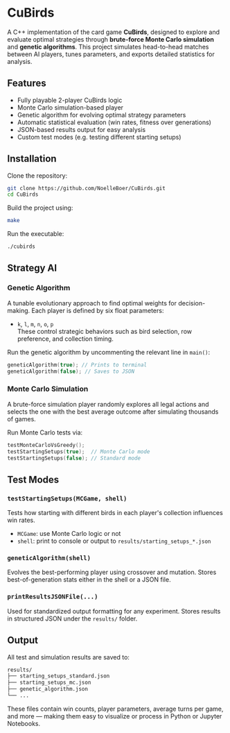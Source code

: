 # CuBirds

A C++ implementation of the card game **CuBirds**, designed to explore and evaluate optimal strategies through **brute-force Monte Carlo simulation** and **genetic algorithms**. This project simulates head-to-head matches between AI players, tunes parameters, and exports detailed statistics for analysis.

## Features

- Fully playable 2-player CuBirds logic
- Monte Carlo simulation-based player
- Genetic algorithm for evolving optimal strategy parameters
- Automatic statistical evaluation (win rates, fitness over generations)
- JSON-based results output for easy analysis
- Custom test modes (e.g. testing different starting setups)

## Installation

Clone the repository:
```bash
git clone https://github.com/NoelleBoer/CuBirds.git
cd CuBirds
```

Build the project using:
```bash
make
```

Run the executable:
```bash
./cubirds
```

## Strategy AI

### Genetic Algorithm

A tunable evolutionary approach to find optimal weights for decision-making. Each player is defined by six float parameters:

- `k`, `l`, `m`, `n`, `o`, `p`  
These control strategic behaviors such as bird selection, row preference, and collection timing.

Run the genetic algorithm by uncommenting the relevant line in `main()`:
```cpp
geneticAlgorithm(true); // Prints to terminal
geneticAlgorithm(false); // Saves to JSON
```

### Monte Carlo Simulation

A brute-force simulation player randomly explores all legal actions and selects the one with the best average outcome after simulating thousands of games.

Run Monte Carlo tests via:
```cpp
testMonteCarloVsGreedy();
testStartingSetups(true);  // Monte Carlo mode
testStartingSetups(false); // Standard mode
```

## Test Modes

### `testStartingSetups(MCGame, shell)`

Tests how starting with different birds in each player's collection influences win rates.

- `MCGame`: use Monte Carlo logic or not
- `shell`: print to console or output to `results/starting_setups_*.json`

### `geneticAlgorithm(shell)`

Evolves the best-performing player using crossover and mutation. Stores best-of-generation stats either in the shell or a JSON file.

### `printResultsJSONFile(...)`

Used for standardized output formatting for any experiment. Stores results in structured JSON under the `results/` folder.

## Output

All test and simulation results are saved to:

```bash
results/
├── starting_setups_standard.json
├── starting_setups_mc.json
├── genetic_algorithm.json
└── ...
```

These files contain win counts, player parameters, average turns per game, and more — making them easy to visualize or process in Python or Jupyter Notebooks.